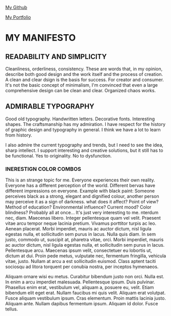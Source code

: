 [My Github](https://github.com/Natalie2509/english-for-designers/blob/main/README.md)

[My Portfolio](https://nataliedurinska.myportfolio.com/work)

# MY MANIFESTO

## READABILITY AND SIMPLICITY
Cleanliness, orderliness, consistency.
These are words that, in my opinion, describe both good design and the work itself and the process of creation.
A clean and clear dsign is the basis for success. For creator and consumer.
It's not the basic concept of minimalism, I'm convinced that even a large comprehensive design can be clean and clear. Organized chaos works.


## ADMIRABLE TYPOGRAPHY

Good old typography. Handwritten letters. Decorative fonts. Interesting shapes. The craftsmanship has my admiration.
I have respect for the history of graphic design and typography in general. I think we have a lot to learn from history.

I also admire the current typography and trends, but I need to see the idea, sharp intellect. I support interesting and creative solutions, but it still has to be functional.
Yes to originality. No to dysfunction.


### INERESTIGN COLOR COMBOS
This is an strange topic for me. Everyone experiences their own reality. Everyone has a different perception of the world. Different bervas have different impressions on everyone.
Example with black paint: Someone perceives black as a strong, elegant and dignified colour, another person may perceive it as a sign of darkness.
what does it affect? Point of view? Method of education? Environmental influence? Current mood? Color blindness?
Probably all at once... It's just very interesting to me.
nterdum nec, diam. Maecenas libero. Integer pellentesque quam vel velit. Praesent vitae arcu tempor neque lacinia pretium. Vivamus porttitor turpis ac leo. Aenean placerat. Morbi imperdiet, mauris ac auctor dictum, nisl ligula egestas nulla, et sollicitudin sem purus in lacus. Nulla quis diam. In sem justo, commodo ut, suscipit at, pharetra vitae, orci. Morbi imperdiet, mauris ac auctor dictum, nisl ligula egestas nulla, et sollicitudin sem purus in lacus. Pellentesque arcu. Maecenas ipsum velit, consectetuer eu lobortis ut, dictum at dui. Proin pede metus, vulputate nec, fermentum fringilla, vehicula vitae, justo. Nullam at arcu a est sollicitudin euismod. Class aptent taciti sociosqu ad litora torquent per conubia nostra, per inceptos hymenaeos.

Aliquam ornare wisi eu metus. Curabitur bibendum justo non orci. Nulla est. In enim a arcu imperdiet malesuada. Pellentesque ipsum. Duis pulvinar. Phasellus enim erat, vestibulum vel, aliquam a, posuere eu, velit. Etiam bibendum elit eget erat. Nullam faucibus mi quis velit. Aliquam erat volutpat. Fusce aliquam vestibulum ipsum. Cras elementum. Proin mattis lacinia justo. Aliquam ante. Nullam dapibus fermentum ipsum. Aliquam id dolor. Fusce tellus.
